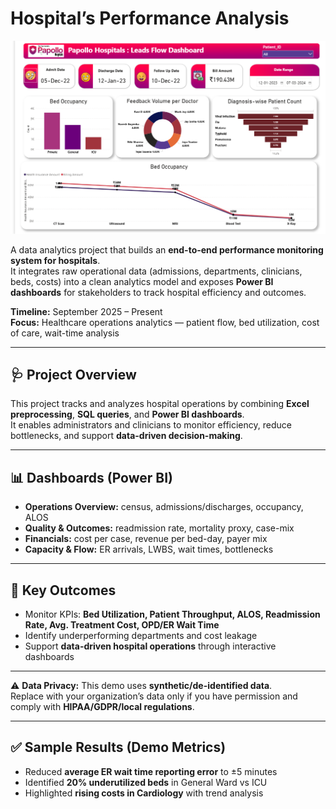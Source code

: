 # Hospital’s Performance Analysis  

![Dashboard](https://github.com/aryanchuadhary/Hospital-s-Performance-Analysis/blob/main/Screenshot%202025-09-06%20161847.png)  

A data analytics project that builds an **end-to-end performance monitoring system for hospitals**.  
It integrates raw operational data (admissions, departments, clinicians, beds, costs) into a clean analytics model and exposes **Power BI dashboards** for stakeholders to track hospital efficiency and outcomes.  

**Timeline:** September 2025 – Present  
**Focus:** Healthcare operations analytics — patient flow, bed utilization, cost of care, wait-time analysis  

---

## 🩺 Project Overview  

This project tracks and analyzes hospital operations by combining **Excel preprocessing**, **SQL queries**, and **Power BI dashboards**.  
It enables administrators and clinicians to monitor efficiency, reduce bottlenecks, and support **data-driven decision-making**.  

---

## 📊 Dashboards (Power BI)  

- **Operations Overview:** census, admissions/discharges, occupancy, ALOS  
- **Quality & Outcomes:** readmission rate, mortality proxy, case-mix  
- **Financials:** cost per case, revenue per bed-day, payer mix  
- **Capacity & Flow:** ER arrivals, LWBS, wait times, bottlenecks  

---

## 📁 Key Outcomes  

- Monitor KPIs: **Bed Utilization, Patient Throughput, ALOS, Readmission Rate, Avg. Treatment Cost, OPD/ER Wait Time**  
- Identify underperforming departments and cost leakage  
- Support **data-driven hospital operations** through interactive dashboards  

---

⚠️ **Data Privacy:** This demo uses **synthetic/de-identified data**.  
Replace with your organization’s data only if you have permission and comply with **HIPAA/GDPR/local regulations**.  

---

## ✅ Sample Results (Demo Metrics)  

- Reduced **average ER wait time reporting error** to ±5 minutes  
- Identified **20% underutilized beds** in General Ward vs ICU  
- Highlighted **rising costs in Cardiology** with trend analysis  

